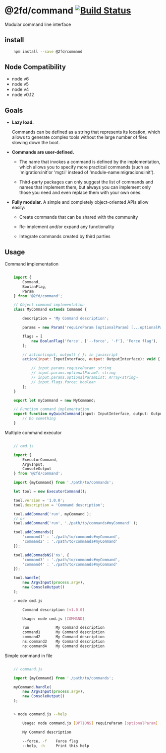 # @2fd/command [![Build Status](https://travis-ci.org/2fd/command.svg?branch=master)](https://travis-ci.org/2fd/command)

Modular command line interface

## install

```bash
    npm install --save @2fd/command
```

## Node Compatibility

* node v6
* node v5
* node v4
* node v0.12

## Goals

- **Lazy load.**

    Commands can be defined as a string that represents its location,
    which allows to generate complex tools without the large number of
    files slowing down the boot.

- **Commands are user-defined.**

    - The name that invokes a command is defined by the implementation,
      which allows you to specify more practical commands
      (such as 'migration:init'or 'mgt:i' instead of 'module-name:migracions:init').

    - Third-party packages can only suggest the list of commands and names
      that implement them, but always you can implement only those you need
      and even replace them with your own ones.

- **Fully modular.**
    A simple and completely object-oriented APIs allow easily:

    - Create commands that can be shared with the community

    - Re-implement and/or expand any functionality

    - Integrate commands created by third parties

## Usage

Command implementation

```javascript

    import {
        Command,
        BoolanFlag,
        Param
    } from '@2fd/command';

    // Object command implementation
    class MyCommand extends Command {

        description = 'My Command description';

        params = new Param('requireParam [optionalParam] [...optionalParamList]');

        flags = [
            new BoolanFlag('force', ['--force', '-f'], 'Force flag'),
        ];

        // action(input, output) { }; in javascript
        action(input: InputInterface, output: OutputInterface): void {

            // input.params.requireParam: string
            // input.params.optionalParam?: string
            // input.params.optionalParamList: Array<string>
            // input.flags.force: boolean
        };
    }

    export let myCommand = new MyCommand;

    // Function command implementation
    export function myQuickCommand(input: InputInterface, output: OutputInterface): void {
        // Do something
    }

```

Multiple command executor

```javascript

    // cmd.js

    import {
        ExecutorCommand,
        ArgvInput,
        ConsoleOutput
    } from '@2fd/command';

    import {myCommand} from './path/to/commands';

    let tool = new ExecutorCommand();

    tool.version = '1.0.0';
    tool.description = 'Command description';

    tool.addCommand('run', myCommand );
    // or
    tool.addCommand('run', './path/to/commands#myCommand' );

    tool.addCommands({
        'command1' : './path/to/commands#myCommand',
        'command2' : './path/to/commands#myCommand'
    });

    tool.addCommadsNS('ns', {
        'command3' : './path/to/commands#myCommand',
        'command4' : './path/to/commands#myCommand'
    });

    tool.handle(
        new ArgvInput(process.argv),
        new ConsoleOutput()
    );

```

```bash
    > node cmd.js

        Command description [v1.0.0]

        Usage: node cmd.js [COMMAND]

        run            My Command description
        command1       My Command description
        command2       My Command description
        ns:command3    My Command description
        ns:command4    My Command description

```

Simple command in file

```javascript

    // command.js

    import {myCommand} from './path/to/commands';

    myCommand.handle(
        new ArgvInput(process.argv),
        new ConsoleOutput()
    );

```

```bash

    > node command.js --help

        Usage: node command.js [OPTIONS] requireParam [optionalParam] [...optionalParamList]

        My Command description

        --force, -f    Force flag
        --help, -h     Print this help

```